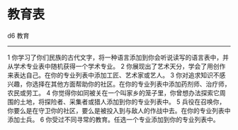 # 教育表

  d6   教育
  ---- ----------------------------------------------------------------------------------------------------------------
  1    你学习了你们民族的古代文字，将一种语言添加到你会听说读写的语言表中，并从学术专业表中随机获得一个学术专业。
  2    你展现出了艺术天分，学会了用创作来表达自己。在你的专业列表中添加工匠、艺术家或艺人。
  3    你对追求知识不感兴趣，你选择在其他方面帮助你的社区。在你的专业列表中添加药剂师、治疗师，农民或劳工。
  4    你觉得你如同被关在一个叫家乡的笼子里，你曾想办法探索它周围的土地，将探险者、采集者或猎人添加到你的专业列表中。
  5    兵役在召唤你，你要么是在守卫你的社区，要么是被投入到与敌人的作战中去。在你的专业列表中添加士兵。
  6    你受过不同寻常的教育。任选一个专业添加到你的专业列表中。
